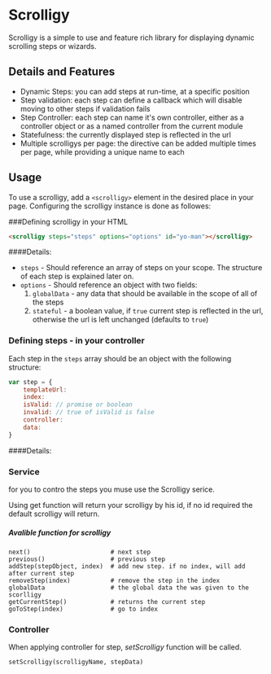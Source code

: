 ﻿# Scrolligy

Scrolligy is a simple to use and feature rich library for displaying dynamic
 scrolling steps or wizards.

## Details and Features

- Dynamic Steps: you can add steps at run-time, at a specific position
- Step validation: each step can define a callback which will disable moving
 to other steps if validation fails
- Step Controller: each step can name it's own controller, either as a
controller object or as a named controller from the current module
- Statefulness: the currently displayed step is reflected in the url
- Multiple scrolligys per page: the directive can be added multiple times per
 page, while providing a unique name to each
## Usage
To use a scrolligy, add a `<scrolligy>` element in the desired place in your
 page. Configuring the scrolligy instance is done as followes:

###Defining scrolligy in your HTML
```html
<scrolligy steps="steps" options="options" id="yo-man"></scrolligy>
```

####Details:
- `steps` - Should reference an array of steps on your scope. The structure
of each step is explained later on.
- `options` - Should reference an object with two fields:
  1. `globalData` - any data that should be available in the scope of all of
  the steps
  2. `stateful` - a boolean value, if `true` current step is reflected in the
  url, otherwise the url is left unchanged (defaults to `true`)

### Defining steps - in your controller
Each step in the `steps` array should be an object with the following structure:
```javascript
var step = {
    templateUrl:
    index:
    isValid: // promise or boolean
    invalid: // true of isValid is false
    controller:
    data:
}
```

####Details:


### Service
for you to contro the steps you muse use the Scrolligy serice.

Using get function will return your scrolligy by his id, if no id required the default scrolligy will return.

##### Avalible function for scrolligy
```
next()                      # next step 
previous()                  # previous step
addStep(stepObject, index)  # add new step. if no index, will add after current step
removeStep(index)           # remove the step in the index
globalData                  # the global data the was given to the scorlligy
getCurrentStep()            # returns the current step
goToStep(index)             # go to index
```

### Controller
When applying controller for step, <i>setScrolligy</i> function will be called.
```
setScrolligy(scrolligyName, stepData)
```